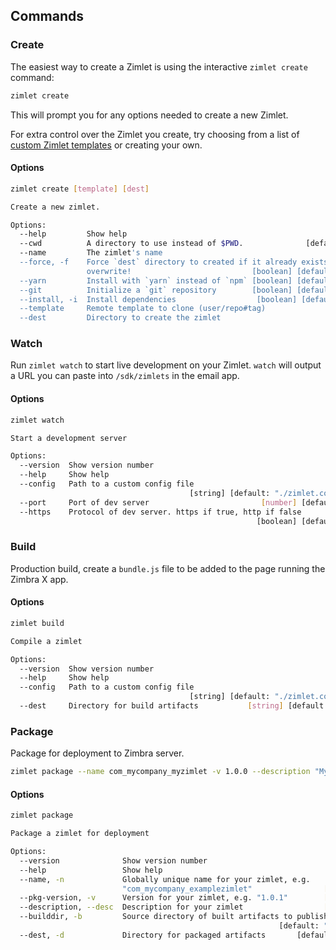## Commands

### Create

The easiest way to create a Zimlet is using the interactive `zimlet create` command:

```sh
zimlet create
```

This will prompt you for any options needed to create a new Zimlet.

For extra control over the Zimlet you create, try choosing from a list of [custom Zimlet templates](https://github.com/pl12133/zimlet-cli/tree/docs/first-draft/docs/zimlet-templates.md#TODOChange+Repo+To+Zimbra) or creating your own.

#### Options
```sh
zimlet create [template] [dest]

Create a new zimlet.

Options:
  --help         Show help                                             [boolean]
  --cwd          A directory to use instead of $PWD.              [default: "."]
  --name         The zimlet's name
  --force, -f    Force `dest` directory to created if it already exists; will
                 overwrite!                           [boolean] [default: false]
  --yarn         Install with `yarn` instead of `npm` [boolean] [default: false]
  --git          Initialize a `git` repository        [boolean] [default: false]
  --install, -i  Install dependencies                  [boolean] [default: true]
  --template     Remote template to clone (user/repo#tag)
  --dest         Directory to create the zimlet
```

### Watch

Run `zimlet watch` to start live development on your Zimlet. `watch` will output a URL you can paste into `/sdk/zimlets` in the email app.

#### Options
```sh
zimlet watch

Start a development server

Options:
  --version  Show version number                                       [boolean]
  --help     Show help                                                 [boolean]
  --config   Path to a custom config file
                                        [string] [default: "./zimlet.config.js"]
  --port     Port of dev server                         [number] [default: 8081]
  --https    Protocol of dev server. https if true, http if false
                                                       [boolean] [default: true]
```

### Build

Production build, create a `bundle.js` file to be added to the page running the Zimbra X app.

#### Options

```sh
zimlet build

Compile a zimlet

Options:
  --version  Show version number                                       [boolean]
  --help     Show help                                                 [boolean]
  --config   Path to a custom config file
                                        [string] [default: "./zimlet.config.js"]
  --dest     Directory for build artifacts           [string] [default: ./build]
```

### Package

Package for deployment to Zimbra server.

```sh
zimlet package --name com_mycompany_myzimlet -v 1.0.0 --description "My zimlet"
```

#### Options

```sh
zimlet package

Package a zimlet for deployment

Options:
  --version              Show version number                           [boolean]
  --help                 Show help                                     [boolean]
  --name, -n             Globally unique name for your zimlet, e.g.
                         "com_mycompany_examplezimlet"                [required]
  --pkg-version, -v      Version for your zimlet, e.g. "1.0.1"        [required]
  --description, --desc  Description for your zimlet                  [required]
  --builddir, -b         Source directory of built artifacts to publish
                                                            [default: "./build"]
  --dest, -d             Directory for packaged artifacts       [default: ./pkg]
``` 
